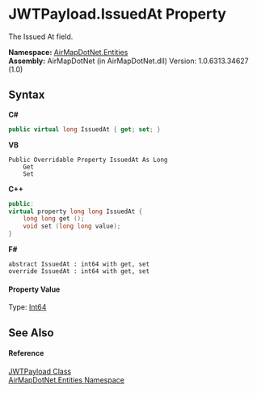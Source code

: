 # JWTPayload.IssuedAt Property 
 

The Issued At field.

**Namespace:**&nbsp;<a href="98571a09-2783-53ee-6a50-029c1c8ea39b">AirMapDotNet.Entities</a><br />**Assembly:**&nbsp;AirMapDotNet (in AirMapDotNet.dll) Version: 1.0.6313.34627 (1.0)

## Syntax

**C#**<br />
``` C#
public virtual long IssuedAt { get; set; }
```

**VB**<br />
``` VB
Public Overridable Property IssuedAt As Long
	Get
	Set
```

**C++**<br />
``` C++
public:
virtual property long long IssuedAt {
	long long get ();
	void set (long long value);
}
```

**F#**<br />
``` F#
abstract IssuedAt : int64 with get, set
override IssuedAt : int64 with get, set
```


#### Property Value
Type: <a href="http://msdn2.microsoft.com/en-us/library/6yy583ek" target="_blank">Int64</a>

## See Also


#### Reference
<a href="d5a51b98-10c1-0d97-1238-a7f76d093cec">JWTPayload Class</a><br /><a href="98571a09-2783-53ee-6a50-029c1c8ea39b">AirMapDotNet.Entities Namespace</a><br />